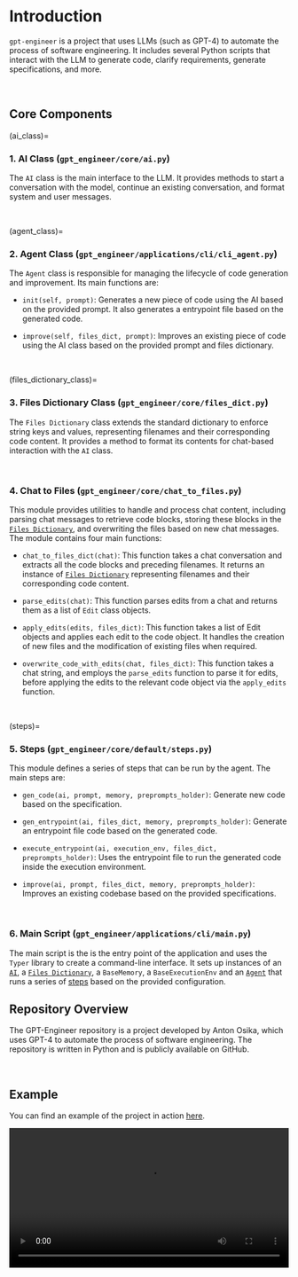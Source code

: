 # Introduction
``gpt-engineer`` is a project that uses LLMs (such as GPT-4) to automate the process of software engineering. It includes several Python scripts that interact with the LLM to generate code, clarify requirements, generate specifications, and more.

<br>

## Core Components

(ai_class)=
### 1. AI Class (`gpt_engineer/core/ai.py`)
The `AI` class is the main interface to the LLM. It provides methods to start a conversation with the model, continue an existing conversation, and format system and user messages.

<br>

(agent_class)=
### 2. Agent Class (`gpt_engineer/applications/cli/cli_agent.py`)
The `Agent` class is responsible for managing the lifecycle of code generation and improvement. Its main functions are:

- `init(self, prompt)`: Generates a new piece of code using the AI based on the provided prompt. It also generates a entrypoint file based on the generated code.

- `improve(self, files_dict, prompt)`: Improves an existing piece of code using the AI class based on the provided prompt and files dictionary.

<br>

(files_dictionary_class)=
### 3. Files Dictionary Class (`gpt_engineer/core/files_dict.py`)
The `Files Dictionary` class extends the standard dictionary to enforce string keys and values, representing filenames and their corresponding code content. It provides a method to format its contents for chat-based interaction with the `AI` class.

<br>

### 4. Chat to Files (`gpt_engineer/core/chat_to_files.py`)
This module provides utilities to handle and process chat content, including parsing chat messages to retrieve code blocks, storing these blocks in the [`Files Dictionary`](files_dictionary_class), and overwriting the files based on new chat messages. The module contains four main functions:

- `chat_to_files_dict(chat)`: This function takes a chat conversation and extracts all the code blocks and preceding filenames. It returns an instance of [`Files Dictionary`](files_dictionary_class) representing filenames and their corresponding code content.

- `parse_edits(chat)`: This function parses edits from a chat and returns them as a list of `Edit` class objects.

- `apply_edits(edits, files_dict)`: This function takes a list of Edit objects and applies each edit to the code object. It handles the creation of new files and the modification of existing files when required.

- `overwrite_code_with_edits(chat, files_dict)`: This function takes a chat string, and employs the `parse_edits` function to parse it for edits, before applying the edits to the relevant code object via the `apply_edits` function.

<br>

(steps)=
### 5. Steps (`gpt_engineer/core/default/steps.py`)
This module defines a series of steps that can be run by the agent.
The main steps are:

- `gen_code(ai, prompt, memory, preprompts_holder)`: Generate new code based on the specification.

- `gen_entrypoint(ai, files_dict, memory, preprompts_holder)`: Generate an entrypoint file code based on the generated code.

- `execute_entrypoint(ai, execution_env, files_dict, preprompts_holder)`: Uses the entrypoint file to run the generated code inside the execution environment.

- `improve(ai, prompt, files_dict, memory, preprompts_holder)`: Improves an existing codebase based on the provided specifications.

<br>

### 6. Main Script (`gpt_engineer/applications/cli/main.py`)
The main script is the is the entry point of the application and uses the `Typer` library to create a command-line interface. It sets up instances of an [`AI`](ai_class), a [`Files Dictionary`](files_dictionary_class), a `BaseMemory`, a `BaseExecutionEnv` and an [`Agent`](agent_class) that runs a series of [steps](steps) based on the provided configuration.

## Repository Overview

The GPT-Engineer repository is a project developed by Anton Osika, which uses GPT-4 to automate the process of software engineering. The repository is written in Python and is publicly available on GitHub.

<br>

## Example
You can find an example of the project in action [here](https://github.com/gpt-engineer-org/gpt-engineer/assets/4467025/6e362e45-4a94-4b0d-973d-393a31d92d9b).

<video width="100%" controls>
  <source src="https://github.com/gpt-engineer-org/gpt-engineer/assets/4467025/6e362e45-4a94-4b0d-973d-393a31d92d9b
" type="video/mp4">
  Your browser does not support the video tag.
</video>
